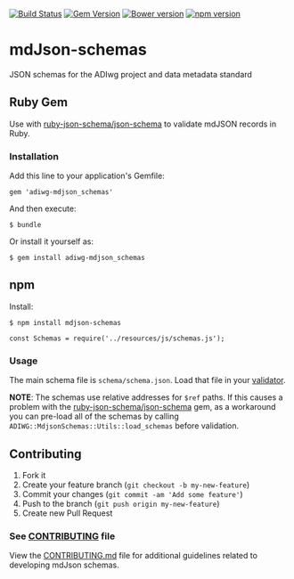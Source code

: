 [![Build Status](https://travis-ci.org/adiwg/mdJson-schemas.svg?branch=master)](https://travis-ci.org/adiwg/mdJson-schemas)
[![Gem Version](https://badge.fury.io/rb/adiwg-mdjson_schemas.svg)](http://badge.fury.io/rb/adiwg-mdjson_schemas)
[![Bower version](https://badge.fury.io/bo/mdjson-schemas.svg)](https://badge.fury.io/bo/mdjson-schemas)
[![npm version](https://badge.fury.io/js/mdjson-schemas.svg)](https://badge.fury.io/js/mdjson-schemas)

# mdJson-schemas

JSON schemas for the ADIwg project and data metadata standard

## Ruby Gem

Use with [ruby-json-schema/json-schema](https://github.com/ruby-json-schema/json-schema) to validate mdJSON records in Ruby.

### Installation

Add this line to your application's Gemfile:

    gem 'adiwg-mdjson_schemas'

And then execute:

    $ bundle

Or install it yourself as:

    $ gem install adiwg-mdjson_schemas

## npm

Install:

    $ npm install mdjson-schemas

    const Schemas = require('../resources/js/schemas.js');

### Usage

The main schema file is `schema/schema.json`. Load that file in your [validator](http://json-schema.org/implementations.html#libraries).

**NOTE**: The schemas use relative addresses for `$ref` paths. If this causes a problem
with the [ruby-json-schema/json-schema](https://github.com/ruby-json-schema/json-schema) gem,
as a workaround you can pre-load all of the schemas by calling `ADIWG::MdjsonSchemas::Utils::load_schemas` before validation.

## Contributing

1. Fork it
2. Create your feature branch (`git checkout -b my-new-feature`)
3. Commit your changes (`git commit -am 'Add some feature'`)
4. Push to the branch (`git push origin my-new-feature`)
5. Create new Pull Request

### See [CONTRIBUTING](CONTRIBUTING.md) file

View the [CONTRIBUTING.md](CONTRIBUTING.md) file for additional guidelines related to developing mdJson schemas.
